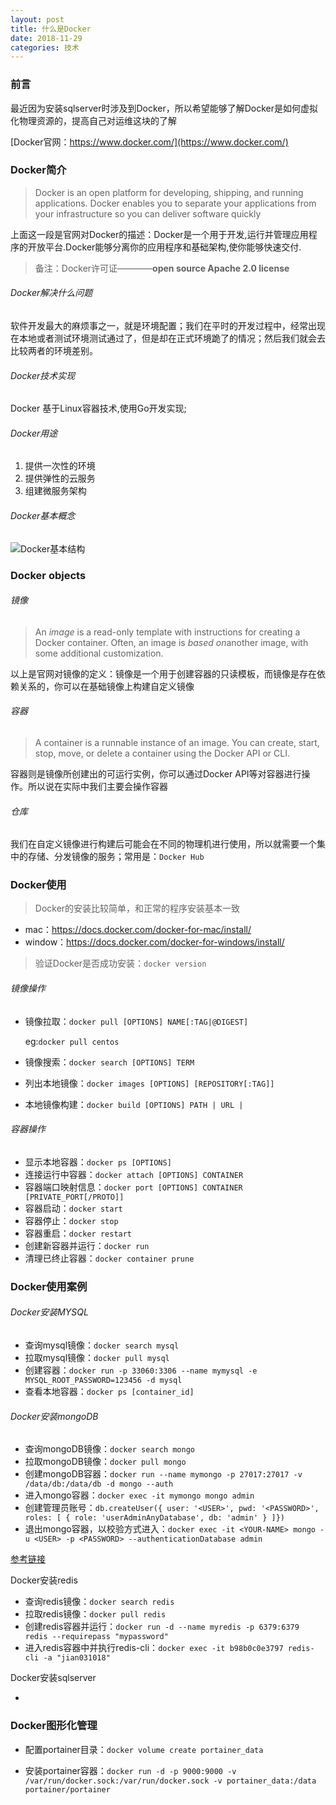 ```yaml
---
layout: post
title: 什么是Docker
date: 2018-11-29
categories: 技术
---
```


### 前言

最近因为安装sqlserver时涉及到Docker，所以希望能够了解Docker是如何虚拟化物理资源的，提高自己对运维这块的了解

[Docker官网：https://www.docker.com/](https://www.docker.com/)

### Docker简介

> Docker is an open platform for developing, shipping, and running applications. Docker enables you to separate your applications from your infrastructure so you can deliver software quickly

上面这一段是官网对Docker的描述：Docker是一个用于开发,运行并管理应用程序的开放平台.Docker能够分离你的应用程序和基础架构,使你能够快速交付.

> 备注：Docker许可证————**open source Apache 2.0 license**

###### Docker解决什么问题

软件开发最大的麻烦事之一，就是环境配置；我们在平时的开发过程中，经常出现在本地或者测试环境测试通过了，但是却在正式环境跪了的情况；然后我们就会去比较两者的环境差别。

###### Docker技术实现

Docker 基于Linux容器技术,使用Go开发实现;

###### Docker用途

1. 提供一次性的环境
2. 提供弹性的云服务
3. 组建微服务架构

###### Docker基本概念

![Docker基本结构](https://jianjustin.github.io/blog/assets/img/picture/engine-components-flow.png)



### Docker objects

###### 镜像

>An *image* is a read-only template with instructions for creating a Docker container. Often, an image is *based on*another image, with some additional customization. 

以上是官网对镜像的定义：镜像是一个用于创建容器的只读模板，而镜像是存在依赖关系的，你可以在基础镜像上构建自定义镜像

###### 容器

> A container is a runnable instance of an image. You can create, start, stop, move, or delete a container using the Docker API or CLI. 

容器则是镜像所创建出的可运行实例，你可以通过Docker API等对容器进行操作。所以说在实际中我们主要会操作容器

###### 仓库

我们在自定义镜像进行构建后可能会在不同的物理机进行使用，所以就需要一个集中的存储、分发镜像的服务；常用是：`Docker Hub`



### Docker使用

> Docker的安装比较简单，和正常的程序安装基本一致

* mac：https://docs.docker.com/docker-for-mac/install/
* window：https://docs.docker.com/docker-for-windows/install/

> 验证Docker是否成功安装：`docker version`

###### 镜像操作

* 镜像拉取：`docker pull [OPTIONS] NAME[:TAG|@DIGEST]`

  eg:`docker pull centos`

* 镜像搜索：`docker search [OPTIONS] TERM`

* 列出本地镜像：`docker images [OPTIONS] [REPOSITORY[:TAG]]`
* 本地镜像构建：`docker build [OPTIONS] PATH | URL |`



###### 容器操作

* 显示本地容器：`docker ps [OPTIONS]`
* 连接运行中容器：`docker attach [OPTIONS] CONTAINER`
* 容器端口映射信息：`docker port [OPTIONS] CONTAINER [PRIVATE_PORT[/PROTO]]`
* 容器启动：`docker start `
* 容器停止：`docker stop`
* 容器重启：`docker restart`
* 创建新容器并运行：`docker run`
* 清理已终止容器：`docker container prune`

### Docker使用案例

###### Docker安装MYSQL

* 查询mysql镜像：`docker search mysql`
* 拉取mysql镜像：`docker pull mysql`
* 创建容器：`docker run -p 33060:3306 --name mymysql -e MYSQL_ROOT_PASSWORD=123456 -d mysql`
* 查看本地容器：`docker ps [container_id]`

###### Docker安装mongoDB

* 查询mongoDB镜像：`docker search mongo`
* 拉取mongoDB镜像：`docker pull mongo`
* 创建mongoDB容器：`docker run --name mymongo -p 27017:27017 -v /data/db:/data/db -d mongo --auth`
* 进入mongo容器：`docker exec -it mymongo mongo admin`
* 创建管理员账号：`db.createUser({ user: '<USER>', pwd: '<PASSWORD>', roles: [ { role: 'userAdminAnyDatabase', db: 'admin' } ]})`
* 退出mongo容器，以校验方式进入：`docker exec -it <YOUR-NAME> mongo -u <USER> -p <PASSWORD> --authenticationDatabase admin`

[参考链接](https://brickyang.github.io/2017/03/15/%E5%88%A9%E7%94%A8-Docker-%E8%BF%90%E8%A1%8C-MongoDB/)

Docker安装redis

* 查询redis镜像：`docker search redis`
* 拉取redis镜像：`docker pull redis`
* 创建redis容器并运行：`docker run -d --name myredis -p 6379:6379 redis --requirepass "mypassword"`
* 进入redis容器中并执行redis-cli：`docker exec -it b98b0c0e3797 redis-cli -a "jian031018"`

Docker安装sqlserver

* 

### Docker图形化管理

* 配置portainer目录：`docker volume create portainer_data`

* 安装portainer容器：`docker run -d -p 9000:9000 -v /var/run/docker.sock:/var/run/docker.sock -v portainer_data:/data portainer/portainer`